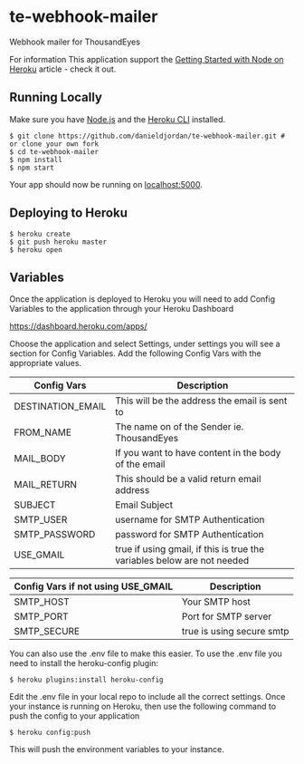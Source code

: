 # te-webhook-mailer
Webhook mailer for ThousandEyes

For information This application support the [Getting Started with Node on Heroku](https://devcenter.heroku.com/articles/getting-started-with-nodejs) article - check it out.

## Running Locally

Make sure you have [Node.js](http://nodejs.org/) and the [Heroku CLI](https://devcenter.heroku.com/articles/heroku-cli) installed.

```
$ git clone https://github.com/danieldjordan/te-webhook-mailer.git # or clone your own fork
$ cd te-webhook-mailer
$ npm install
$ npm start
```

Your app should now be running on [localhost:5000](http://localhost:5000/).

## Deploying to Heroku

```
$ heroku create
$ git push heroku master
$ heroku open
```

## Variables

Once the application is deployed to Heroku you will need to add Config Variables to the application through your Heroku Dashboard

https://dashboard.heroku.com/apps/

Choose the application and select Settings, under settings you will see a section for Config Variables.
Add the following Config Vars with the appropriate values.

Config Vars | Description
------------ | -------------
DESTINATION_EMAIL | This will be the address the email is sent to
FROM_NAME | The name on of the Sender ie. ThousandEyes
MAIL_BODY | If you want to have content in the body of the email
MAIL_RETURN | This should be a valid return email address
SUBJECT | Email Subject
SMTP_USER | username for SMTP Authentication
SMTP_PASSWORD | password for SMTP Authentication
USE_GMAIL | true if using gmail, if this is true the variables below are not needed

Config Vars if not using USE_GMAIL | Description
------------ | -------------
SMTP_HOST | Your SMTP host
SMTP_PORT | Port for SMTP server
SMTP_SECURE | true is using secure smtp


You can also use the .env file to make this easier.  To use the .env file you need to install the heroku-config plugin:

```
$ heroku plugins:install heroku-config
```

Edit the .env file in your local repo to include all the correct settings.  Once your instance is running on Heroku, then use the following command to push the config to your application

```
$ heroku config:push
```

This will push the environment variables to your instance.
